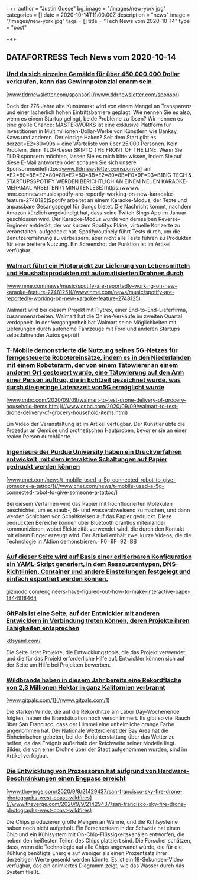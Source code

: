 +++
author = "Justin Guese"
bg_image = "/images/new-york.jpg"
categories = []
date = 2020-10-14T11:00:00Z
description = "news"
image = "/images/new-york.jpg"
tags = []
title = "Tech News vom 2020-10-14"
type = "post"

+++

        
## DATAFORTRESS Tech News vom 2020-10-14



### [Und da sich einzelne Gemälde für über 450.000.000 Dollar verkaufen, kann das Gewinnpotenzial enorm sein](//www.tldrnewsletter.com/sponsor)


[www.tldrnewsletter.com/sponsor](//www.tldrnewsletter.com/sponsor)


Doch der 276 Jahre alte Kunstmarkt wird von einem Mangel an Transparenz und einer lächerlich hohen Eintrittsbarriere geplagt. Wie nennen Sie es also, wenn es einem Startup gelingt, beide Probleme zu lösen? Wir nennen es eine große Chance: MASTERWORKS ist eine exklusive Plattform für Investitionen in Multimillionen-Dollar-Werke von Künstlern wie Banksy, Kaws und anderen. Der einzige Haken? Seit dem Start gibt es derzeit=E2=80=99s = eine Warteliste von über 25.000 Personen. Kein Problem, denn TLDR-Leser SKIPTO THE FRONT OF THE LINE. Wenn Sie TLDR sponsern möchten, lassen Sie es mich bitte wissen, indem Sie auf diese E-Mail antworten oder schauen Sie sich unsere Sponsorenseite[https:/www.tldrnewsletter.comsponsor] an! =E2=80=8B=E2=80=8B=E2=80=8B=E2=80=8B=F0=9F=93=B1BIG TECH & STARTUPSSPOTIFY WERDEN BERICHTLICH AN EINEM NEUEN KARAOKE-MERKMAL ARBEITEN (1 MINUTENLESE)[https:/wwww. nme.comnewsmusicspotify-are-reportly-working-on-new-karao=ke-feature-2748125]Spotify arbeitet an einem Karaoke-Modus, der Texte und anpassbare Gesangspegel für Songs bietet. Die Nachricht kommt, nachdem Amazon kürzlich angekündigt hat, dass seine Twitch Sings App im Januar geschlossen wird. Der Karaoke-Modus wurde von demselben Reverse-Engineer entdeckt, der vor kurzem Spotifys Pläne, virtuelle Konzerte zu veranstalten, aufgedeckt hat. Spotifyroutinely führt Tests durch, um die Benutzererfahrung zu verbessern, aber nicht alle Tests führen zu Produkten für eine breitere Nutzung. Ein Screenshot der Funktion ist im Artikel verfügbar.


### [Walmart führt ein Pilotprojekt zur Lieferung von Lebensmitteln und Haushaltsprodukten mit automatisierten Drohnen durch](//www.nme.com/news/music/spotify-are-reportedly-working-on-new-karaoke-feature-2748125)


[www.nme.com/news/music/spotify-are-reportedly-working-on-new-karaoke-feature-2748125](//www.nme.com/news/music/spotify-are-reportedly-working-on-new-karaoke-feature-2748125)


Walmart wird bei diesem Projekt mit Flytrex, einer End-to-End-Lieferfirma, zusammenarbeiten. Walmart hat die Online-Verkäufe im zweiten Quartal verdoppelt. In der Vergangenheit hat Walmart seine Möglichkeiten mit Lieferungen durch autonome Fahrzeuge mit Ford und anderen Startups selbstfahrender Autos geprüft.


### [T-Mobile demonstrierte die Nutzung seines 5G-Netzes für ferngesteuerte Robotereinsätze, indem es in den Niederlanden mit einem Roboterarm, der von einem Tätowierer an einem anderen Ort gesteuert wurde, eine Tätowierung auf den Arm einer Person auftrug, die in Echtzeit gezeichnet wurde, was durch die geringe Latenzzeit von5G ermöglicht wurde](//www.cnbc.com/2020/09/09/walmart-to-test-drone-delivery-of-grocery-household-items.html)


[www.cnbc.com/2020/09/09/walmart-to-test-drone-delivery-of-grocery-household-items.html](//www.cnbc.com/2020/09/09/walmart-to-test-drone-delivery-of-grocery-household-items.html)


Ein Video der Veranstaltung ist im Artikel verfügbar. Der Künstler übte die Prozedur an Gemüse und prothetischen Hautproben, bevor er sie an einer realen Person durchführte.


### [Ingenieure der Purdue University haben ein Druckverfahren entwickelt, mit dem interaktive Schaltungen auf Papier gedruckt werden können](//www.cnet.com/news/t-mobile-used-a-5g-connected-robot-to-give-someone-a-tattoo/)


[www.cnet.com/news/t-mobile-used-a-5g-connected-robot-to-give-someone-a-tattoo/](//www.cnet.com/news/t-mobile-used-a-5g-connected-robot-to-give-someone-a-tattoo/)


Bei diesem Verfahren wird das Papier mit hochfluorierten Molekülen beschichtet, um es staub-, öl- und wasserabweisend zu machen, und dann werden Schichten von Schaltkreisen auf das Papier gedruckt. Diese bedruckten Bereiche können über Bluetooth drahtlos miteinander kommunizieren, wobei Elektrizität verwendet wird, die durch den Kontakt mit einem Finger erzeugt wird. Der Artikel enthält zwei kurze Videos, die die Technologie in Aktion demonstrieren.=F0=9F=92=BB


### [Auf dieser Seite wird auf Basis einer editierbaren Konfiguration ein YAML-Skript generiert, in dem Ressourcentypen, DNS-Richtlinien, Container und andere Einstellungen festgelegt und einfach exportiert werden können.](//gizmodo.com/engineers-have-figured-out-how-to-make-interactive-pape-1844918464)


[gizmodo.com/engineers-have-figured-out-how-to-make-interactive-pape-1844918464](//gizmodo.com/engineers-have-figured-out-how-to-make-interactive-pape-1844918464)





### [GitPals ist eine Seite, auf der Entwickler mit anderen Entwicklern in Verbindung treten können, deren Projekte ihren Fähigkeiten entsprechen](//k8syaml.com/)


[k8syaml.com/](//k8syaml.com/)


Die Seite listet Projekte, die Entwicklungstools, die das Projekt verwendet, und die für das Projekt erforderliche Hilfe auf. Entwickler können sich auf der Seite um Hilfe bei Projekten bewerben.


### [Wildbrände haben in diesem Jahr bereits eine Rekordfläche von 2,3 Millionen Hektar in ganz Kalifornien verbrannt](//www.gitpals.com/1)


[www.gitpals.com/1](//www.gitpals.com/1)


Die starken Winde, die auf die Rekordhitze am Labor Day-Wochenende folgten, haben die Brandsituation noch verschlimmert. Es gibt so viel Rauch über San Francisco, dass der Himmel eine unheimliche orange Farbe angenommen hat. Der Nationale Wetterdienst der Bay Area hat die Einheimischen gebeten, bei der Berichterstattung über das Wetter zu helfen, da das Ereignis außerhalb der Reichweite seiner Modelle liegt. Bilder, die von einer Drohne über der Stadt aufgenommen wurden, sind im Artikel verfügbar.


### [Die Entwicklung von Prozessoren hat aufgrund von Hardware-Beschränkungen einen Engpass erreicht](//www.theverge.com/2020/9/9/21429437/san-francisco-sky-fire-drone-photographs-west-coast-wildfires)


[www.theverge.com/2020/9/9/21429437/san-francisco-sky-fire-drone-photographs-west-coast-wildfires](//www.theverge.com/2020/9/9/21429437/san-francisco-sky-fire-drone-photographs-west-coast-wildfires)


Die Chips produzieren große Mengen an Wärme, und die Kühlsysteme haben noch nicht aufgeholt. Ein Forscherteam in der Schweiz hat einen Chip und ein Kühlsystem mit On-Chip-Flüssigkeitskanälen entworfen, die neben den heißesten Teilen des Chips platziert sind. Die Forscher schätzen, dass, wenn die Technologie auf alle Chips angewandt würde, die für die Kühlung benötigte Energie auf weniger als einen Prozentsatz ihrer derzeitigen Werte gesenkt werden könnte. Es ist ein 18-Sekunden-Video verfügbar, das ein animiertes Diagramm zeigt, wie das Wasser durch das System fließt.